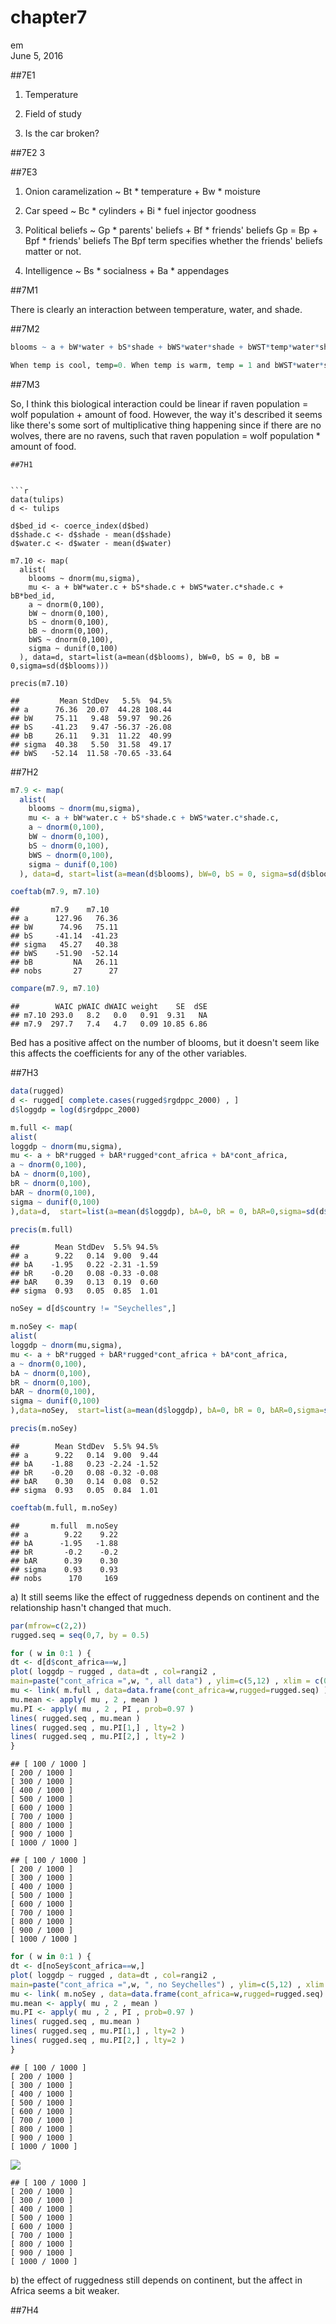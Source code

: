 # chapter7
em  
June 5, 2016  



##7E1

1) Temperature

2) Field of study

3) Is the car broken?

##7E2
3

##7E3
1) Onion caramelization ~ Bt * temperature + Bw * moisture

2) Car speed ~ Bc * cylinders + Bi * fuel injector goodness

3) Political beliefs ~ Gp * parents' beliefs + Bf * friends' beliefs
Gp = Bp + Bpf * friends' beliefs
The Bpf term specifies whether the friends' beliefs matter or not.

4) Intelligence ~ Bs * socialness + Ba * appendages

##7M1



There is clearly an interaction between temperature, water, and shade.


##7M2


```r
blooms ~ a + bW*water + bS*shade + bWS*water*shade + bWST*temp*water*shade 

When temp is cool, temp=0. When temp is warm, temp = 1 and bWST*water*shade is equal to the sum of the other terms times 1.
```


##7M3

So, I think this biological interaction could be linear if raven population = wolf population + amount of food. However, the way it's described it seems like there's some sort of multiplicative thing happening since if there are no wolves, there are no ravens, such that raven population = wolf population * amount of food.




```
##7H1


```r
data(tulips)
d <- tulips

d$bed_id <- coerce_index(d$bed)
d$shade.c <- d$shade - mean(d$shade)
d$water.c <- d$water - mean(d$water)

m7.10 <- map(
  alist(
    blooms ~ dnorm(mu,sigma),
    mu <- a + bW*water.c + bS*shade.c + bWS*water.c*shade.c + bB*bed_id,
    a ~ dnorm(0,100),
    bW ~ dnorm(0,100),
    bS ~ dnorm(0,100),
    bB ~ dnorm(0,100),
    bWS ~ dnorm(0,100),
    sigma ~ dunif(0,100)
  ), data=d, start=list(a=mean(d$blooms), bW=0, bS = 0, bB = 0,sigma=sd(d$blooms)))

precis(m7.10)
```

```
##         Mean StdDev   5.5%  94.5%
## a      76.36  20.07  44.28 108.44
## bW     75.11   9.48  59.97  90.26
## bS    -41.23   9.47 -56.37 -26.08
## bB     26.11   9.31  11.22  40.99
## sigma  40.38   5.50  31.58  49.17
## bWS   -52.14  11.58 -70.65 -33.64
```

##7H2



```r
m7.9 <- map(
  alist(
    blooms ~ dnorm(mu,sigma),
    mu <- a + bW*water.c + bS*shade.c + bWS*water.c*shade.c,
    a ~ dnorm(0,100),
    bW ~ dnorm(0,100),
    bS ~ dnorm(0,100),
    bWS ~ dnorm(0,100),
    sigma ~ dunif(0,100)
  ), data=d, start=list(a=mean(d$blooms), bW=0, bS = 0, sigma=sd(d$blooms)))

coeftab(m7.9, m7.10)
```

```
##       m7.9    m7.10  
## a      127.96   76.36
## bW      74.96   75.11
## bS     -41.14  -41.23
## sigma   45.27   40.38
## bWS    -51.90  -52.14
## bB         NA   26.11
## nobs       27      27
```

```r
compare(m7.9, m7.10)
```

```
##        WAIC pWAIC dWAIC weight    SE  dSE
## m7.10 293.0   8.2   0.0   0.91  9.31   NA
## m7.9  297.7   7.4   4.7   0.09 10.85 6.86
```

Bed has a positive affect on the number of blooms, but it doesn't seem like this affects the coefficients for any of the other variables.

##7H3


```r
data(rugged)
d <- rugged[ complete.cases(rugged$rgdppc_2000) , ]
d$loggdp = log(d$rgdppc_2000)

m.full <- map(
alist(
loggdp ~ dnorm(mu,sigma),
mu <- a + bR*rugged + bAR*rugged*cont_africa + bA*cont_africa,
a ~ dnorm(0,100),
bA ~ dnorm(0,100),
bR ~ dnorm(0,100),
bAR ~ dnorm(0,100),
sigma ~ dunif(0,100)
),data=d,  start=list(a=mean(d$loggdp), bA=0, bR = 0, bAR=0,sigma=sd(d$loggdp)))

precis(m.full)
```

```
##        Mean StdDev  5.5% 94.5%
## a      9.22   0.14  9.00  9.44
## bA    -1.95   0.22 -2.31 -1.59
## bR    -0.20   0.08 -0.33 -0.08
## bAR    0.39   0.13  0.19  0.60
## sigma  0.93   0.05  0.85  1.01
```

```r
noSey = d[d$country != "Seychelles",]

m.noSey <- map(
alist(
loggdp ~ dnorm(mu,sigma),
mu <- a + bR*rugged + bAR*rugged*cont_africa + bA*cont_africa,
a ~ dnorm(0,100),
bA ~ dnorm(0,100),
bR ~ dnorm(0,100),
bAR ~ dnorm(0,100),
sigma ~ dunif(0,100)
),data=noSey,  start=list(a=mean(d$loggdp), bA=0, bR = 0, bAR=0,sigma=sd(d$loggdp)))

precis(m.noSey)
```

```
##        Mean StdDev  5.5% 94.5%
## a      9.22   0.14  9.00  9.44
## bA    -1.88   0.23 -2.24 -1.52
## bR    -0.20   0.08 -0.32 -0.08
## bAR    0.30   0.14  0.08  0.52
## sigma  0.93   0.05  0.84  1.01
```

```r
coeftab(m.full, m.noSey)
```

```
##       m.full  m.noSey
## a        9.22    9.22
## bA      -1.95   -1.88
## bR       -0.2    -0.2
## bAR      0.39    0.30
## sigma    0.93    0.93
## nobs      170     169
```

a) It still seems like the effect of ruggedness depends on continent and the relationship hasn't changed that much.



```r
par(mfrow=c(2,2))
rugged.seq = seq(0,7, by = 0.5)

for ( w in 0:1 ) {
dt <- d[d$cont_africa==w,]
plot( loggdp ~ rugged , data=dt , col=rangi2 ,
main=paste("cont_africa =",w, ", all data") , ylim=c(5,12) , xlim = c(0,7),xlab="ruggedness" )
mu <- link( m.full , data=data.frame(cont_africa=w,rugged=rugged.seq) )
mu.mean <- apply( mu , 2 , mean )
mu.PI <- apply( mu , 2 , PI , prob=0.97 )
lines( rugged.seq , mu.mean )
lines( rugged.seq , mu.PI[1,] , lty=2 )
lines( rugged.seq , mu.PI[2,] , lty=2 )
}
```

```
## [ 100 / 1000 ]
[ 200 / 1000 ]
[ 300 / 1000 ]
[ 400 / 1000 ]
[ 500 / 1000 ]
[ 600 / 1000 ]
[ 700 / 1000 ]
[ 800 / 1000 ]
[ 900 / 1000 ]
[ 1000 / 1000 ]
```

```
## [ 100 / 1000 ]
[ 200 / 1000 ]
[ 300 / 1000 ]
[ 400 / 1000 ]
[ 500 / 1000 ]
[ 600 / 1000 ]
[ 700 / 1000 ]
[ 800 / 1000 ]
[ 900 / 1000 ]
[ 1000 / 1000 ]
```

```r
for ( w in 0:1 ) {
dt <- d[noSey$cont_africa==w,]
plot( loggdp ~ rugged , data=dt , col=rangi2 ,
main=paste("cont_africa =",w, ", no Seychelles") , ylim=c(5,12) , xlim = c(0,7),xlab="ruggedness" )
mu <- link( m.noSey , data=data.frame(cont_africa=w,rugged=rugged.seq) )
mu.mean <- apply( mu , 2 , mean )
mu.PI <- apply( mu , 2 , PI , prob=0.97 )
lines( rugged.seq , mu.mean )
lines( rugged.seq , mu.PI[1,] , lty=2 )
lines( rugged.seq , mu.PI[2,] , lty=2 )
}
```

```
## [ 100 / 1000 ]
[ 200 / 1000 ]
[ 300 / 1000 ]
[ 400 / 1000 ]
[ 500 / 1000 ]
[ 600 / 1000 ]
[ 700 / 1000 ]
[ 800 / 1000 ]
[ 900 / 1000 ]
[ 1000 / 1000 ]
```

![](chapter7homework_files/figure-html/unnamed-chunk-7-1.png)<!-- -->

```
## [ 100 / 1000 ]
[ 200 / 1000 ]
[ 300 / 1000 ]
[ 400 / 1000 ]
[ 500 / 1000 ]
[ 600 / 1000 ]
[ 700 / 1000 ]
[ 800 / 1000 ]
[ 900 / 1000 ]
[ 1000 / 1000 ]
```

b) the effect of ruggedness still depends on continent, but the affect in Africa seems a bit weaker.

##7H4



